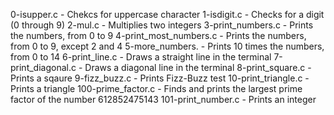 0-isupper.c - Chekcs for uppercase character
1-isdigit.c - Checks for a digit (0 through 9)
2-mul.c - Multiplies two integers
3-print_numbers.c - Prints the numbers, from 0 to 9
4-print_most_numbers.c - Prints the numbers, from 0 to 9, except 2 and 4
5-more_numbers. - Prints 10 times the numbers, from 0 to 14
6-print_line.c - Draws a straight line in the terminal
7-print_diagonal.c - Draws a diagonal line in the terminal
8-print_square.c - Prints a sqaure
9-fizz_buzz.c - Prints Fizz-Buzz test
10-print_triangle.c -Prints a triangle
100-prime_factor.c - Finds and prints the largest prime factor of the number 612852475143
101-print_number.c - Prints an integer
